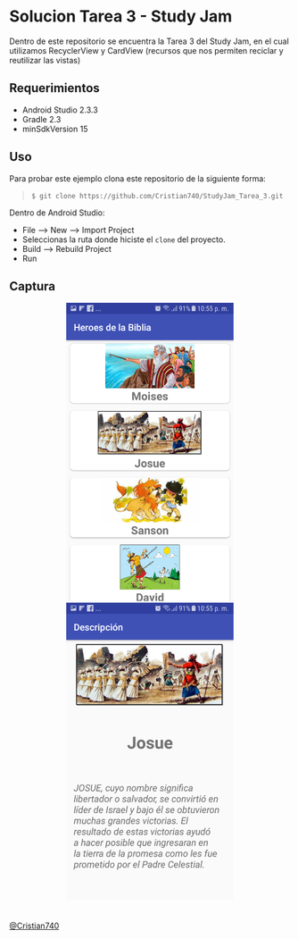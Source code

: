 Solucion Tarea 3 - Study Jam
========================

Dentro de este repositorio se encuentra la Tarea 3 del Study Jam, en el cual
utilizamos RecyclerView y CardView (recursos que nos permiten reciclar y reutilizar las vistas)

Requerimientos
------------
  * Android Studio 2.3.3
  * Gradle 2.3
  * minSdkVersion 15

Uso
---------
Para probar este ejemplo clona este repositorio de la siguiente forma:
>
>     $ git clone https://github.com/Cristian740/StudyJam_Tarea_3.git

Dentro de Android Studio:

* File --> New --> Import Project
* Seleccionas la ruta donde hiciste el `clone` del proyecto.
* Build --> Rebuild Project
* Run

Captura
---------

<div align="center">
    <center>
        <img src="/img/captura_tarea3.png" width="300">
        <img src="/img/captura_tarea31.png" width="300">
    </center>
</div>
<br><br>
<a href="http://www.miramicodigo.com" target="_blank">@Cristian740</a>
